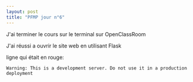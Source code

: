 ```yaml
---
layout: post
title: "PFMP jour n°6"
---
```


J'ai terminer le cours sur le terminal sur OpenClassRoom

J'ai réussi a ouvrir le site web en utilisant Flask

ligne qui était en rouge: 
```
Warning: This is a development server. Do not use it in a production deployment
``` 